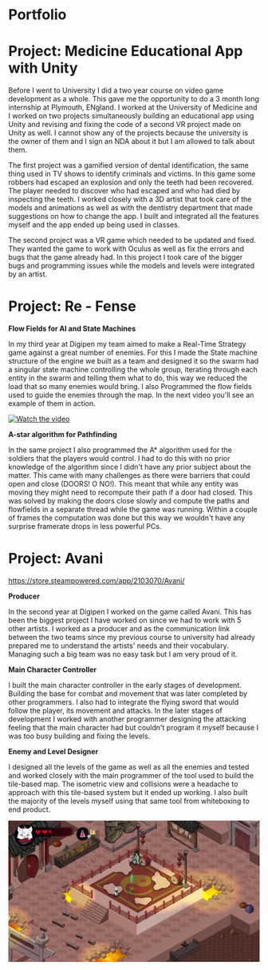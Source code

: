 # Portfolio

# Project: Medicine Educational App with Unity

Before I went to University I did a two year course on video game development as a whole. This gave me the opportunity to do a 3 month long internship at Plymouth, ENgland. I worked at the University of Medicine and I worked on two projects simultaneously building an educational app using Unity and revising and fixing the code of a second VR project made on Unity as well. I cannot show any of the projects because the university is the owner of them and I sign an NDA about it but I am allowed to talk about them.

The first project was a gamified version of dental identification, the same thing used in TV shows to identify criminals and victims. In this game some robbers had escaped an explosion and only the teeth had been recovered. The player needed to discover who had escaped and who had died by inspecting the teeth. I worked closely with a 3D artist that took care of the models and animations as well as with the dentistry department that made suggestions on how to change the app. I built and integrated all the features myself and the app ended up being used in classes.

The second project was a VR game which needed to be updated and fixed. They wanted the game to work with Oculus as well as fix the errors and bugs that the game already had. In this project I took care of the bigger bugs and programming issues while the models and levels were integrated by an artist.

# Project: Re - Fense

**Flow Fields for AI and State Machines**

In my third year at Digipen my team aimed to make a Real-Time Strategy game against a great number of enemies. For this I made the State machine structure of the engine we built as a team and designed it so the swarm had a singular state machine controlling the whole group, iterating through each entity in the swarm and telling them what to do, this way we reduced the load that so many enemies would bring. I also Programmed the flow fields used to guide the enemies through the map. In the next video you'll see an example of them in action.

[![Watch the video](https://i.sstatic.net/Vp2cE.png)](https://www.youtube.com/watch?v=zf9TTsdFGqI&ab_channel=DiegoL%C3%B3pezPe%C3%B1a)

**A-star algorithm for Pathfinding**

In the same project I also programmed the A* algorithm used for the soldiers that the players would control. I had to do this with no prior knowledge of the algorithm since I didn't have any prior subject about the matter. This came with many challenges as there were barriers that could open and close (DOORS! O NO!). This meant that while any entity was moving they might need to recompute their path if a door had closed. This was solved by making the doors close slowly and compute the paths and flowfields in a separate thread while the game was running. Within a couple of frames the computation was done but this way we wouldn't have any surprise framerate drops in less powerful PCs.



# Project: Avani

https://store.steampowered.com/app/2103070/Avani/

**Producer**

In the second year at Digipen I worked on the game called Avani. This has been the biggest project I have worked on since we had to work with 5 other artists. I worked as a producer and as the communication link between the two teams since my previous course to university had already prepared me to understand the artists' needs and their vocabulary. Managing such a big team was no easy task but I am very proud of it. 

**Main Character Controller**

I built the main character controller in the early stages of development. Building the base for combat and movement that was later completed by other programmers. I also had to integrate the flying sword that would follow the player, its movement and attacks. In the later stages of development I worked with another programmer designing the attacking feeling that the main character had but couldn't program it myself because I was too busy building and fixing the levels.

**Enemy and Level Designer**

I designed all the levels of the game as well as all the enemies and tested and worked closely with the main programmer of the tool used to build the tile-based map. The isometric view and collisions were a headache to approach with this tile-based system but it ended up working. I also built the majority of the levels myself using that same tool from whiteboxing to end product.

![](Avani.jpg)


